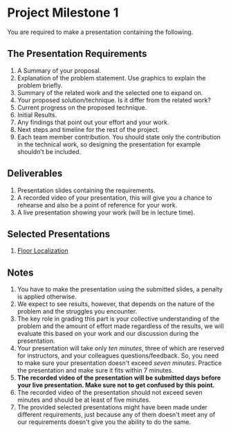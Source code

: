 # Project Milestone 1

You are required to make a presentation containing the following.

## The Presentation Requirements

1. A Summary of your proposal.
2. Explanation of the problem statement. Use graphics to explain the problem briefly.
3. Summary of the related work and the selected one to expand on.
4. Your proposed solution/technique. Is it differ from the related work?
5. Current progress on the proposed technique.
6. Initial Results.
7. Any findings that point out your effort and your work.
8. Next steps and timeline for the rest of the project.
9. Each team member contribution. You should state only the contribution in the technical work, so designing the presentation for example shouldn't be included.

## Deliverables

1. Presentation slides containing the requirements.
2. A recorded video of your presentation, this will give you a chance to rehearse and also be a point of reference for your work.
3. A live presentation showing your work (will be in lecture time).

## Selected Presentations
1. [Floor Localization](https://drive.google.com/file/d/1GC4UAwNgL6_Y4b1UPxdfYvv80k0h7GWq/view?usp=sharing)
 
## Notes

1. You have to make the presentation using the submitted slides, a penalty is applied otherwise.
2. We expect to see results, however, that depends on the nature of the problem and the struggles you encounter.
3. The key role in grading this part is your collective understanding of the problem and the amount of effort made regardless of the results, we will evaluate this based on your work and our discussion during the presentation.
4. Your presentation will take only *ten minutes*, three of which are reserved for instructors, and your colleagues questions/feedback. So, you need to make sure your presentation doesn't exceed *seven minutes*. Practice the presentation and make sure it fits within 7 minutes.
5. **The recorded video of the presentation will be submitted days before your live presentation. Make sure not to get confused by this point.**
6. The recorded video of the presentation should not exceed seven minutes and should be at least of five minutes.
7. The provided selected presentations might have been made under different requirements, just because any of them doesn't meet any of our requirements doesn't give you the ability to do the same.
